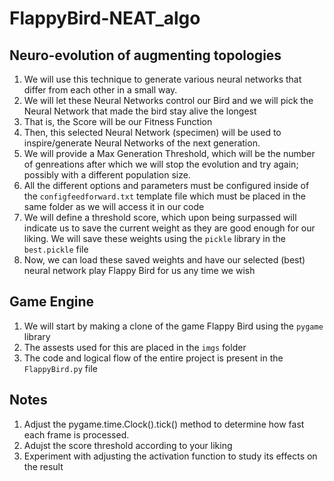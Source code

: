 # FlappyBird-NEAT_algo
## Neuro-evolution of augmenting topologies
1. We will use this technique to generate various neural networks that differ from each other in a small way.
2. We will let these Neural Networks control our Bird and we will pick the Neural Network that made the bird stay alive the longest 
3. That is, the Score will be our Fitness Function
4. Then, this selected Neural Network (specimen) will be used to inspire/generate Neural Networks of the next generation.
5. We will provide a Max Generation Threshold, which will be the number of genreations after which we will stop the evolution and try again; possibly with a different population size.
6. All the different options and parameters must be configured inside of the `configfeedforward.txt` template file which must be placed in the same folder as we will access it in our code
7. We will define a threshold score, which upon being surpassed will indicate us to save the current weight as they are good enough for our liking. We will save these weights using the `pickle` library in the `best.pickle` file
8. Now, we can load these saved weights and have our selected (best) neural network play Flappy Bird for us any time we wish

## Game Engine
1. We will start by making a clone of the game Flappy Bird using the `pygame` library
2. The assests used for this are placed in the `imgs` folder
3. The code and logical flow of the entire project is present in the `FlappyBird.py` file

## Notes
1. Adjust the pygame.time.Clock().tick() method to determine how fast each frame is processed.
2. Adujst the score threshold according to your liking
3. Experiment with adjusting the activation function to study its effects on the result
